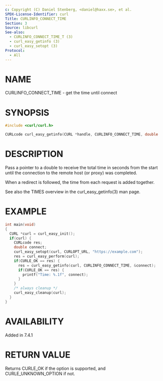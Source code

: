 ```yaml
---
c: Copyright (C) Daniel Stenberg, <daniel@haxx.se>, et al.
SPDX-License-Identifier: curl
Title: CURLINFO_CONNECT_TIME
Section: 3
Source: libcurl
See-also:
  - CURLINFO_CONNECT_TIME_T (3)
  - curl_easy_getinfo (3)
  - curl_easy_setopt (3)
Protocol:
  - All
---
```


# NAME

CURLINFO_CONNECT_TIME - get the time until connect

# SYNOPSIS

~~~c
#include <curl/curl.h>

CURLcode curl_easy_getinfo(CURL *handle, CURLINFO_CONNECT_TIME, double *timep);
~~~

# DESCRIPTION

Pass a pointer to a double to receive the total time in seconds from the start
until the connection to the remote host (or proxy) was completed.

When a redirect is followed, the time from each request is added together.

See also the TIMES overview in the curl_easy_getinfo(3) man page.

# EXAMPLE

~~~c
int main(void)
{
  CURL *curl = curl_easy_init();
  if(curl) {
    CURLcode res;
    double connect;
    curl_easy_setopt(curl, CURLOPT_URL, "https://example.com");
    res = curl_easy_perform(curl);
    if(CURLE_OK == res) {
      res = curl_easy_getinfo(curl, CURLINFO_CONNECT_TIME, &connect);
      if(CURLE_OK == res) {
        printf("Time: %.1f", connect);
      }
    }
    /* always cleanup */
    curl_easy_cleanup(curl);
  }
}
~~~

# AVAILABILITY

Added in 7.4.1

# RETURN VALUE

Returns CURLE_OK if the option is supported, and CURLE_UNKNOWN_OPTION if not.
